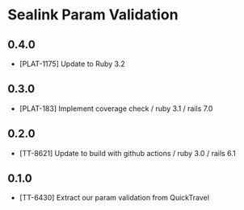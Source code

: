 # Sealink Param Validation

## 0.4.0

- [PLAT-1175] Update to Ruby 3.2

## 0.3.0

- [PLAT-183] Implement coverage check / ruby 3.1 / rails 7.0

## 0.2.0

- [TT-8621] Update to build with github actions / ruby 3.0 / rails 6.1

## 0.1.0

- [TT-6430] Extract our param validation from QuickTravel

